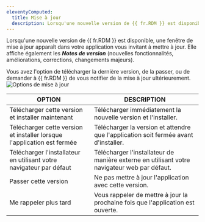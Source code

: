 ```yaml
---
eleventyComputed:
  title: Mise à jour
  description: Lorsqu'une nouvelle version de {{ fr.RDM }} est disponible, une fenêtre de mise à jour apparaît dans votre application vous invitant à mettre à jour.
---
```

Lorsqu'une nouvelle version de {{ fr.RDM }} est disponible, une fenêtre de mise à jour apparaît dans votre application vous invitant à mettre à jour. Elle affiche également les ***Notes de version*** (nouvelles fonctionnalités, améliorations, corrections, changements majeurs).

Vous avez l'option de télécharger la dernière version, de la passer, ou de demander à {{ fr.RDM }} de vous notifier de la mise à jour ultérieurement.
![Options de mise à jour](https://cdnweb.devolutions.net/docs/RDMW2005_2024_1.png)

| OPTION                                                           | DESCRIPTION                                                                       |
|------------------------------------------------------------------|-----------------------------------------------------------------------------------|
| Télécharger cette version et installer maintenant                | Télécharger immédiatement la nouvelle version et l'installer.                     |
| Télécharger cette version et installer lorsque l'application est fermée | Télécharger la version et attendre que l'application soit fermée avant d'installer. |
| Télécharger l'installateur en utilisant votre navigateur par défaut | Télécharger l'installateur de manière externe en utilisant votre navigateur web par défaut. |
| Passer cette version                                             | Ne pas mettre à jour l'application avec cette version.                            |
| Me rappeler plus tard                                            | Vous rappeler de mettre à jour la prochaine fois que l'application est ouverte.   |